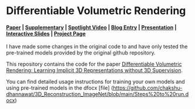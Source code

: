 # Differentiable Volumetric Rendering
#### [Paper](http://www.cvlibs.net/publications/Niemeyer2020CVPR.pdf) | [Supplementary](http://www.cvlibs.net/publications/Niemeyer2020CVPR_supplementary.pdf) | [Spotlight Video](https://www.youtube.com/watch?v=lcub1KH-mmk) | [Blog Entry](https://autonomousvision.github.io/differentiable-volumetric-rendering/) | [Presentation](https://www.youtube.com/watch?v=U_jIN3qWVEw) | [Interactive Slides](https://m-niemeyer.github.io/slides/gtc/#/) | [Project Page](https://avg.is.tuebingen.mpg.de/publications/niemeyer2020cvpr)

I have made some changes in the original code to and have only tested the pre-trained models provided by the original github repository.


This repository contains the code for the paper
[Differentiable Volumetric Rendering: Learning Implicit 3D Representations without 3D Supervision](http://www.cvlibs.net/publications/Niemeyer2020CVPR.pdf).

You can find detailed usage instructions for training your own models and using pre-trained models in the dfocx [file] (https://github.com/chakshu-dhannawat/3D_Reconstruction_ImageNet/blob/main/Steps%20to%20run.docx)


